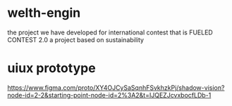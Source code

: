 # welth-engin
the project we have developed for international  contest that is FUELED CONTEST 2.0 a project based on sustainability
# uiux prototype
https://www.figma.com/proto/XY4OJCySaSqnhFSvkhzkPj/shadow-vision?node-id=2-2&starting-point-node-id=2%3A2&t=IJQEZJcvxbocfLDb-1

